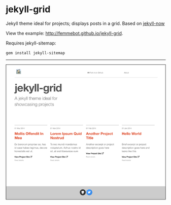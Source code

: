 jekyll-grid
=========================

Jekyll theme ideal for projects; displays posts in a grid. Based on [jekyll-now](https://github.com/barryclark/jekyll-now) 

View the example: http://femmebot.github.io/jekyll-grid.

Requires jekyll-sitemap:
```
gem install jekyll-sitemap
```

---

![jekyll-grid screenshot](/images/jekyll-grid.png)
